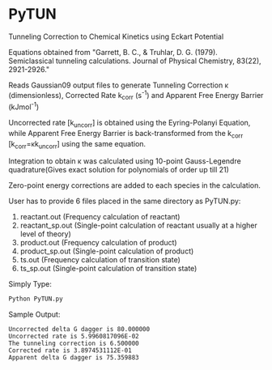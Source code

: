 # PyTUN
Tunneling Correction to Chemical Kinetics using Eckart Potential 

Equations obtained from "Garrett, B. C., & Truhlar, D. G. (1979). Semiclassical tunneling calculations. Journal of Physical Chemistry, 83(22), 2921-2926."

Reads Gaussian09 output files to generate Tunneling Correction κ (dimensionless), Corrected Rate k<sub>corr</sub> (s<sup>-1</sup>) and Apparent Free Energy Barrier (kJmol<sup>-1</sup>)

Uncorrected rate [k<sub>uncorr</sub>] is obtained using the Eyring-Polanyi Equation, while Apparent Free Energy Barrier is back-transformed from the k<sub>corr</sub> [k<sub>corr</sub>=κk<sub>uncorr</sub>] using the same equation. 

Integration to obtain κ was calculated using 10-point Gauss-Legendre quadrature(Gives exact solution for polynomials of order up till 21)

Zero-point energy corrections are added to each species in the calculation.

User has to provide 6 files placed in the same directory as PyTUN.py:
1. reactant.out (Frequency calculation of reactant)
2. reactant_sp.out (Single-point calculation of reactant usually at a higher level of theory)
3. product.out (Frequency calculation of product)
4. product_sp.out (Single-point calculation of product)
5. ts.out (Frequency calculation of transition state)
6. ts_sp.out (Single-point calculation of transition state)

Simply Type:
```Python
Python PyTUN.py
```
Sample Output:
```
Uncorrected delta G dagger is 80.000000
Uncorrected rate is 5.9960817096E-02
The tunneling correction is 6.500000
Corrected rate is 3.8974531112E-01
Apparent delta G dagger is 75.359883
```
